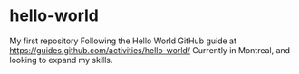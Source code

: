 # hello-world
My first repository
Following the Hello World GitHub guide at https://guides.github.com/activities/hello-world/
Currently in Montreal, and looking to expand my skills.
